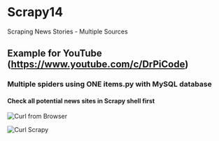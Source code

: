 # Scrapy14
Scraping News Stories - Multiple Sources

## Example for YouTube (https://www.youtube.com/c/DrPiCode)

### Multiple spiders using ONE items.py with MySQL database

#### Check all potential news sites in Scrapy shell first

![Curl from Browser](https://user-images.githubusercontent.com/62441426/103042322-276ce100-4571-11eb-9c21-b30c26f08598.png)

![Curl Scrapy](https://user-images.githubusercontent.com/62441426/103042367-43708280-4571-11eb-9d4e-783bab6a7eb7.png)





